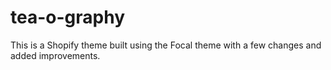 # tea-o-graphy
This is a Shopify theme built using the Focal theme with a few changes and added improvements. 
